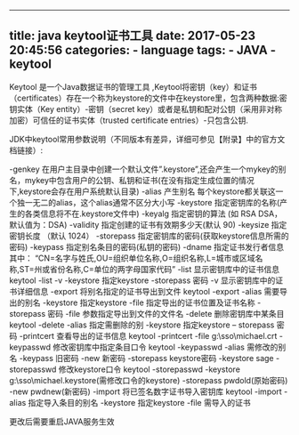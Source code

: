 
---
title: java keytool证书工具
date: 2017-05-23 20:45:56
categories:
    - language
tags:
    - JAVA
    - keytool
---

Keytool 是一个Java数据证书的管理工具 ,Keytool将密钥（key）和证书（certificates）存在一个称为keystore的文件中在keystore里，包含两种数据:密钥实体（Key entity）-密钥（secret key）或者是私钥和配对公钥（采用非对称加密）可信任的证书实体（trusted certificate entries）-只包含公钥.
<!--more-->
JDK中keytool常用参数说明（不同版本有差异，详细可参见【附录】中的官方文档链接）:

-genkey 在用户主目录中创建一个默认文件”.keystore”,还会产生一个mykey的别名，mykey中包含用户的公钥、私钥和证书(在没有指定生成位置的情况下,keystore会存在用户系统默认目录)
-alias 产生别名 每个keystore都关联这一个独一无二的alias，这个alias通常不区分大小写
-keystore 指定密钥库的名称(产生的各类信息将不在.keystore文件中)
-keyalg 指定密钥的算法 (如 RSA DSA，默认值为：DSA)
-validity 指定创建的证书有效期多少天(默认 90)
-keysize 指定密钥长度 （默认 1024）
-storepass 指定密钥库的密码(获取keystore信息所需的密码)
-keypass 指定别名条目的密码(私钥的密码)
-dname 指定证书发行者信息 其中： “CN=名字与姓氏,OU=组织单位名称,O=组织名称,L=城市或区域名 称,ST=州或省份名称,C=单位的两字母国家代码”
-list 显示密钥库中的证书信息 keytool -list -v -keystore 指定keystore -storepass 密码
-v 显示密钥库中的证书详细信息
-export 将别名指定的证书导出到文件 keytool -export -alias 需要导出的别名 -keystore 指定keystore -file 指定导出的证书位置及证书名称 -storepass 密码
-file 参数指定导出到文件的文件名
-delete 删除密钥库中某条目 keytool -delete -alias 指定需删除的别 -keystore 指定keystore – storepass 密码
-printcert 查看导出的证书信息 keytool -printcert -file g:\sso\michael.crt
-keypasswd 修改密钥库中指定条目口令 keytool -keypasswd -alias 需修改的别名 -keypass 旧密码 -new 新密码 -storepass keystore密码 -keystore sage
-storepasswd 修改keystore口令 keytool -storepasswd -keystore g:\sso\michael.keystore(需修改口令的keystore) -storepass pwdold(原始密码) -new pwdnew(新密码)
-import 将已签名数字证书导入密钥库 keytool -import -alias 指定导入条目的别名 -keystore 指定keystore -file 需导入的证书


更改后需要重启JAVA服务生效